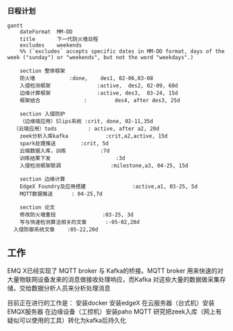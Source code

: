 
### 日程计划
```mermaid
gantt
    dateFormat  MM-DD
    title       下一代防火墙日程
    excludes    weekends
    %% (`excludes` accepts specific dates in MM-DD format, days of the week ("sunday") or "weekends", but not the word "weekdays".)

    section 整体框架
    防火墙           :done,    des1, 02-06,03-08
    入侵检测框架               :active,  des2, 02-09, 60d
    边缘计算框架               :active, des3,  03-24, 15d
    框架结合              :         des4, after des3, 25d

    section 入侵防护
    （边缘端应用）Slips系统 :crit, done, 02-11,35d
  （云端应用）tods          : active, after a2, 20d
    zeek分析入库kafka            :crit,a2,active, 15d
    spark处理推送        :crit, 5d
    云端数据入库，训练           :7d
    训练结果下发                     :3d
    入侵检测框架联调                :milestone,a3, 04-25, 15d

    section 边缘计算
    EdgeX Foundry及应用搭建               :active,a1, 03-25, 5d
    MQTT数据推送      : 04-25,7d

    section 论文
    修改防火墙重投               :03-25, 3d
    写与快速检测算法相关的文章      :-05-02,20d
  入侵防御系统文章    :05-22,20d

```
## 工作
EMQ X已经实现了 MQTT broker 与 Kafka的桥接。MQTT broker 用来快速的对大量物联网设备发来的消息做接收处理响应，而Kafka 对这些大量的数据做采集存储，交给数据分析人员来分析处理消息

目前正在进行的工作是：
安装docker
安装edgeX
在云服务器（台式机）安装EMQX服务器
在边缘设备（工控机）安装paho MQTT
研究把zeek入库（网上有疑似可以使用的工具）转化为kafka后持久化
